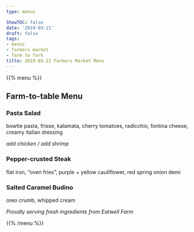 ```yaml
---
type: menus

ShowTOC: false
date: '2019-03-21'
draft: false
tags:
- menus
- farmers market
- farm to fork
title: 2019-03-21 Farmers Market Menu
---
```


{{% menu %}}

## Farm\-to\-table Menu

### Pasta Salad

bowtie pasta, frisse, kalamata, cherry tomatoes,
radicchio, fontina cheese, creamy italian dressing

*add chicken / add shrimp*

### Pepper\-crusted Steak

flat iron, “oven fries”, purple \+ yellow cauliflower,
red spring onion demi

### Salted Caramel Budino

oreo crumb, whipped cream


*Proudly serving fresh ingredients from Eatwell Farm*

{{% /menu %}}
